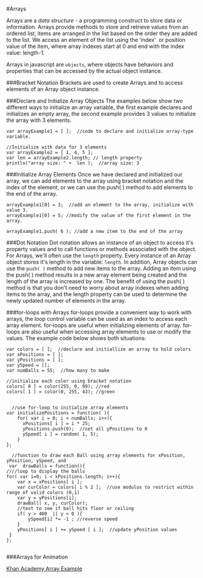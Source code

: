 #Arrays

Arrays are a _data structure_ - a programming construct to store data or information.
Arrays provide methods to store and retrieve values from an ordered list, items are arranged in the list based on the order they are added to the list.
We access an element of the list using the ‘index’  or position value of the item, where array indexes start at 0 and end with the index value: length-1.

Arrays in javascript are `objects`, where objects have behaviors and properties that can be accessed by the actual object instance. 

###Bracket Notation
Brackets are used to create Arrays and to access elements of an Array object instance.  

###Declare and Initialize Array Objects
The examples below show two different ways to initialize an array variable, the first example declares and initializes an empty array, the second example provides 3 values to initialize the array with 3 elements.

    var arrayExample1 = [ ];  //code to declare and initialize array-type variable. 

    //Initialize with data for 3 elements
    var arrayExample2 = [ 1, 4, 5 ];
    var len = arrayExample2.length; // length property
    println("array size: " +  len );  //array size: 3 
    
###Initialize Array Elements
Once we have declared and initialized our array, we can add elements to the array using bracket notation and the index of the element, or we can use the push( ) method to add elements to the end of the array.

    arrayExample1[0] = 3;  //add an element to the array, initialize with value 3.
    arrayExample1[0] = 5; //modify the value of the first element in the array.

    arrayExample1.push( 6 ); //add a new item to the end of the array

###Dot Notation
Dot notation allows an instance of an object to access it's property values and to call functions or methods associated with the object.  For Arrays, we'll often use the `length` property.  Every instance of an Array object stores it's length in the variable: `length`.  In addition, Array objects can use the `push( )` method to add new items to the array.  Adding an item using the push( ) method results in a new array element being created and the length of the array is increased by one.  The benefit of using the push( ) method is that you don't need to worry about array indexes when adding items to the array, and the length property can be used to determine the newly updated number of elements in the array.

###for-loops with Arrays
for-loops provide a convenient way to work with arrays, the loop control variable can be used as an index to access each array element.  for-loops are useful when initializing elements of array.  for-loops are also useful when accessing array elements to use or modify the values.  The example code below shows both situations:



```
var colors = [ ];  //declare and initiallize an array to hold colors
var xPositions = [ ];
var yPositions = [ ];
var ySpeed = [];
var numBalls = 55;  //how many to make

//initialize each color using bracket notation
colors[ 0 ] = color(255, 0, 89); //red
colors[ 1 ] = color(0, 255, 43); //green


  //use for-loop to initialize array elements
var initializePositions = function( ){
    for( var i = 0; i < numBalls; i++){
      xPositions[ i ] = i * 25;
      yPositions.push(0);  //set all yPositions to 0
      ySpeed[ i ] = random( 1, 5);
    }
};
  
  //function to draw each Ball using array elements for xPosition, yPosition, ySpeed, and 
 var  drawBalls = function(){
////loop to display the balls
for( var i=0; i < xPositions.length; i++){
    var x = xPositions[ i ];
    var curColor = colors[ i % 2 ];  //use modulus to restrict within range of valid colors (0,1)
    var y = yPositions[i];
    drawBall( x, y, curColor);
    //test to see if ball hits floor or ceiling
    if( y > 400  || y < 0 ){
        ySpeed[i] *= -1 ; //reverse speed
    }
    yPositions[ i ] += ySpeed [ i ];  //update yPosition values 
 }
};
  
```



###Arrays for Animation

[Khan Academy Array Example](https://www.khanacademy.org/computer-programming/arrays-bouncing-balls/6637063593721856)

